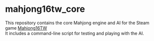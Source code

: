 # mahjong16tw_core
This repository contains the core Mahjong engine and AI for the Steam game [Mahjong16TW](https://store.steampowered.com/app/3554760/Mahjong_16_TW/)  
It includes a command-line script for testing and playing with the AI.
